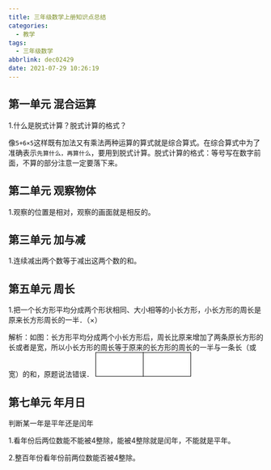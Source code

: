 ```yaml
---
title: 三年级数学上册知识点总结
categories:
  - 教学
tags:
  - 三年级数学
abbrlink: dec02429
date: 2021-07-29 10:26:19
---
```


## 第一单元 混合运算

1.什么是脱式计算？脱式计算的格式？

像`5+6×5`这样既有加法又有乘法两种运算的算式就是综合算式。在综合算式中为了准确表示`先算什么，再算什么`，要用到脱式计算。脱式计算的格式：等号写在数字前面，不算的部分注意一定要落下来。

## 第二单元 观察物体

1.观察的位置是相对，观察的画面就是相反的。

## 第三单元 加与减

1.连续减出两个数等于减出这两个数的和。

## 第五单元 周长

1.把一个长方形平均分成两个形状相同、大小相等的小长方形，小长方形的周长是原来长方形周长的一半．（×）

解析：如图：长方形平均分成两个小长方形后，周长比原来增加了两条原长方形的长或者是宽，所以小长方形的周长等于原来的长方形的周长的一半与一条长（或宽）的和，原题说法错误．
![](../img/%E4%B8%89%E5%B9%B4%E7%BA%A7%E6%95%B0%E5%AD%A6%E4%B8%8A%E5%86%8C%E7%9F%A5%E8%AF%86%E7%82%B9%E6%80%BB%E7%BB%93/202111201424614.png)

## 第七单元 年月日

判断某一年是平年还是闰年

1.看年份后两位数能不能被4整除，能被4整除就是闰年，不能就是平年。

2.整百年份看年份前两位数能否被4整除。
